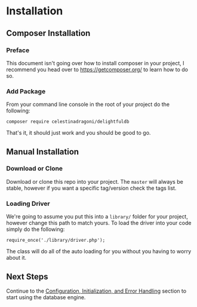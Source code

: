 # Installation

## Composer Installation

### Preface
This document isn't going over how to install composer in your project, I recommend you head over to https://getcomposer.org/ to learn how to do so.

### Add Package
From your command line console in the root of your project do the following:

```
composer require celestinadragoni/delightfuldb
```

That's it, it should just work and you should be good to go.


## Manual Installation

### Download or Clone
Download or clone this repo into your project. The `master` will always be stable, however if you want a specific tag/version check the tags list.

### Loading Driver
We're going to assume you put this into a `library/` folder for your project, however change this path to match yours. To load the driver into your code simply do the following:

```
require_once('./library/driver.php');
```
The class will do all of the auto loading for you without you having to worry about it.

## Next Steps
Continue to the [Configuration, Initialization, and Error Handling](configuration.md) section to start using the database engine.
